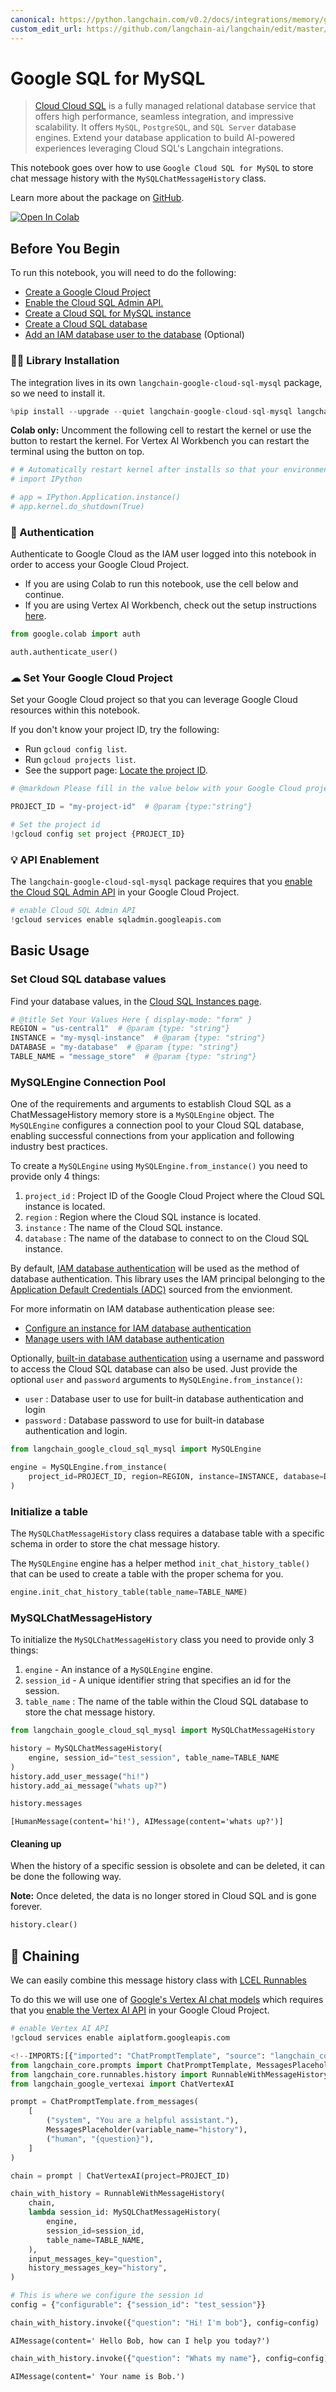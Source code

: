 ```yaml
---
canonical: https://python.langchain.com/v0.2/docs/integrations/memory/google_sql_mysql/
custom_edit_url: https://github.com/langchain-ai/langchain/edit/master/docs/docs/integrations/memory/google_sql_mysql.ipynb
---
```


# Google SQL for MySQL

> [Cloud Cloud SQL](https://cloud.google.com/sql) is a fully managed relational database service that offers high performance, seamless integration, and impressive scalability. It offers `MySQL`, `PostgreSQL`, and `SQL Server` database engines. Extend your database application to build AI-powered experiences leveraging Cloud SQL's Langchain integrations.

This notebook goes over how to use `Google Cloud SQL for MySQL` to store chat message history with the `MySQLChatMessageHistory` class.

Learn more about the package on [GitHub](https://github.com/googleapis/langchain-google-cloud-sql-mysql-python/).

[![Open In Colab](https://colab.research.google.com/assets/colab-badge.svg)](https://colab.research.google.com/github/googleapis/langchain-google-cloud-sql-mysql-python/blob/main/docs/chat_message_history.ipynb)

## Before You Begin

To run this notebook, you will need to do the following:

* [Create a Google Cloud Project](https://developers.google.com/workspace/guides/create-project)
* [Enable the Cloud SQL Admin API.](https://console.cloud.google.com/marketplace/product/google/sqladmin.googleapis.com)
* [Create a Cloud SQL for MySQL instance](https://cloud.google.com/sql/docs/mysql/create-instance)
* [Create a Cloud SQL database](https://cloud.google.com/sql/docs/mysql/create-manage-databases)
* [Add an IAM database user to the database](https://cloud.google.com/sql/docs/mysql/add-manage-iam-users#creating-a-database-user) (Optional)

### 🦜🔗 Library Installation
The integration lives in its own `langchain-google-cloud-sql-mysql` package, so we need to install it.

```python
%pip install --upgrade --quiet langchain-google-cloud-sql-mysql langchain-google-vertexai
```

**Colab only:** Uncomment the following cell to restart the kernel or use the button to restart the kernel. For Vertex AI Workbench you can restart the terminal using the button on top.

```python
# # Automatically restart kernel after installs so that your environment can access the new packages
# import IPython

# app = IPython.Application.instance()
# app.kernel.do_shutdown(True)
```

### 🔐 Authentication
Authenticate to Google Cloud as the IAM user logged into this notebook in order to access your Google Cloud Project.

* If you are using Colab to run this notebook, use the cell below and continue.
* If you are using Vertex AI Workbench, check out the setup instructions [here](https://github.com/GoogleCloudPlatform/generative-ai/tree/main/setup-env).

```python
from google.colab import auth

auth.authenticate_user()
```

### ☁ Set Your Google Cloud Project
Set your Google Cloud project so that you can leverage Google Cloud resources within this notebook.

If you don't know your project ID, try the following:

* Run `gcloud config list`.
* Run `gcloud projects list`.
* See the support page: [Locate the project ID](https://support.google.com/googleapi/answer/7014113).

```python
# @markdown Please fill in the value below with your Google Cloud project ID and then run the cell.

PROJECT_ID = "my-project-id"  # @param {type:"string"}

# Set the project id
!gcloud config set project {PROJECT_ID}
```

### 💡 API Enablement
The `langchain-google-cloud-sql-mysql` package requires that you [enable the Cloud SQL Admin API](https://console.cloud.google.com/flows/enableapi?apiid=sqladmin.googleapis.com) in your Google Cloud Project.

```python
# enable Cloud SQL Admin API
!gcloud services enable sqladmin.googleapis.com
```

## Basic Usage

### Set Cloud SQL database values
Find your database values, in the [Cloud SQL Instances page](https://console.cloud.google.com/sql?_ga=2.223735448.2062268965.1707700487-2088871159.1707257687).

```python
# @title Set Your Values Here { display-mode: "form" }
REGION = "us-central1"  # @param {type: "string"}
INSTANCE = "my-mysql-instance"  # @param {type: "string"}
DATABASE = "my-database"  # @param {type: "string"}
TABLE_NAME = "message_store"  # @param {type: "string"}
```

### MySQLEngine Connection Pool

One of the requirements and arguments to establish Cloud SQL as a ChatMessageHistory memory store is a `MySQLEngine` object. The `MySQLEngine`  configures a connection pool to your Cloud SQL database, enabling successful connections from your application and following industry best practices.

To create a `MySQLEngine` using `MySQLEngine.from_instance()` you need to provide only 4 things:

1. `project_id` : Project ID of the Google Cloud Project where the Cloud SQL instance is located.
2. `region` : Region where the Cloud SQL instance is located.
3. `instance` : The name of the Cloud SQL instance.
4. `database` : The name of the database to connect to on the Cloud SQL instance.

By default, [IAM database authentication](https://cloud.google.com/sql/docs/mysql/iam-authentication#iam-db-auth) will be used as the method of database authentication. This library uses the IAM principal belonging to the [Application Default Credentials (ADC)](https://cloud.google.com/docs/authentication/application-default-credentials) sourced from the envionment.

For more informatin on IAM database authentication please see:

* [Configure an instance for IAM database authentication](https://cloud.google.com/sql/docs/mysql/create-edit-iam-instances)
* [Manage users with IAM database authentication](https://cloud.google.com/sql/docs/mysql/add-manage-iam-users)

Optionally, [built-in database authentication](https://cloud.google.com/sql/docs/mysql/built-in-authentication) using a username and password to access the Cloud SQL database can also be used. Just provide the optional `user` and `password` arguments to `MySQLEngine.from_instance()`:

* `user` : Database user to use for built-in database authentication and login
* `password` : Database password to use for built-in database authentication and login.

```python
from langchain_google_cloud_sql_mysql import MySQLEngine

engine = MySQLEngine.from_instance(
    project_id=PROJECT_ID, region=REGION, instance=INSTANCE, database=DATABASE
)
```

### Initialize a table
The `MySQLChatMessageHistory` class requires a database table with a specific schema in order to store the chat message history.

The `MySQLEngine` engine has a helper method `init_chat_history_table()` that can be used to create a table with the proper schema for you.

```python
engine.init_chat_history_table(table_name=TABLE_NAME)
```

### MySQLChatMessageHistory

To initialize the `MySQLChatMessageHistory` class you need to provide only 3 things:

1. `engine` - An instance of a `MySQLEngine` engine.
2. `session_id` - A unique identifier string that specifies an id for the session.
3. `table_name` : The name of the table within the Cloud SQL database to store the chat message history.

```python
from langchain_google_cloud_sql_mysql import MySQLChatMessageHistory

history = MySQLChatMessageHistory(
    engine, session_id="test_session", table_name=TABLE_NAME
)
history.add_user_message("hi!")
history.add_ai_message("whats up?")
```

```python
history.messages
```

```output
[HumanMessage(content='hi!'), AIMessage(content='whats up?')]
```

#### Cleaning up
When the history of a specific session is obsolete and can be deleted, it can be done the following way.

**Note:** Once deleted, the data is no longer stored in Cloud SQL and is gone forever.

```python
history.clear()
```

## 🔗 Chaining

We can easily combine this message history class with [LCEL Runnables](/docs/how_to/message_history)

To do this we will use one of [Google's Vertex AI chat models](/docs/integrations/chat/google_vertex_ai_palm) which requires that you [enable the Vertex AI API](https://console.cloud.google.com/flows/enableapi?apiid=aiplatform.googleapis.com) in your Google Cloud Project.

```python
# enable Vertex AI API
!gcloud services enable aiplatform.googleapis.com
```

```python
<!--IMPORTS:[{"imported": "ChatPromptTemplate", "source": "langchain_core.prompts", "docs": "https://api.python.langchain.com/en/latest/prompts/langchain_core.prompts.chat.ChatPromptTemplate.html", "title": "Google SQL for MySQL"}, {"imported": "MessagesPlaceholder", "source": "langchain_core.prompts", "docs": "https://api.python.langchain.com/en/latest/prompts/langchain_core.prompts.chat.MessagesPlaceholder.html", "title": "Google SQL for MySQL"}, {"imported": "RunnableWithMessageHistory", "source": "langchain_core.runnables.history", "docs": "https://api.python.langchain.com/en/latest/runnables/langchain_core.runnables.history.RunnableWithMessageHistory.html", "title": "Google SQL for MySQL"}]-->
from langchain_core.prompts import ChatPromptTemplate, MessagesPlaceholder
from langchain_core.runnables.history import RunnableWithMessageHistory
from langchain_google_vertexai import ChatVertexAI
```

```python
prompt = ChatPromptTemplate.from_messages(
    [
        ("system", "You are a helpful assistant."),
        MessagesPlaceholder(variable_name="history"),
        ("human", "{question}"),
    ]
)

chain = prompt | ChatVertexAI(project=PROJECT_ID)
```

```python
chain_with_history = RunnableWithMessageHistory(
    chain,
    lambda session_id: MySQLChatMessageHistory(
        engine,
        session_id=session_id,
        table_name=TABLE_NAME,
    ),
    input_messages_key="question",
    history_messages_key="history",
)
```

```python
# This is where we configure the session id
config = {"configurable": {"session_id": "test_session"}}
```

```python
chain_with_history.invoke({"question": "Hi! I'm bob"}, config=config)
```

```output
AIMessage(content=' Hello Bob, how can I help you today?')
```

```python
chain_with_history.invoke({"question": "Whats my name"}, config=config)
```

```output
AIMessage(content=' Your name is Bob.')
```